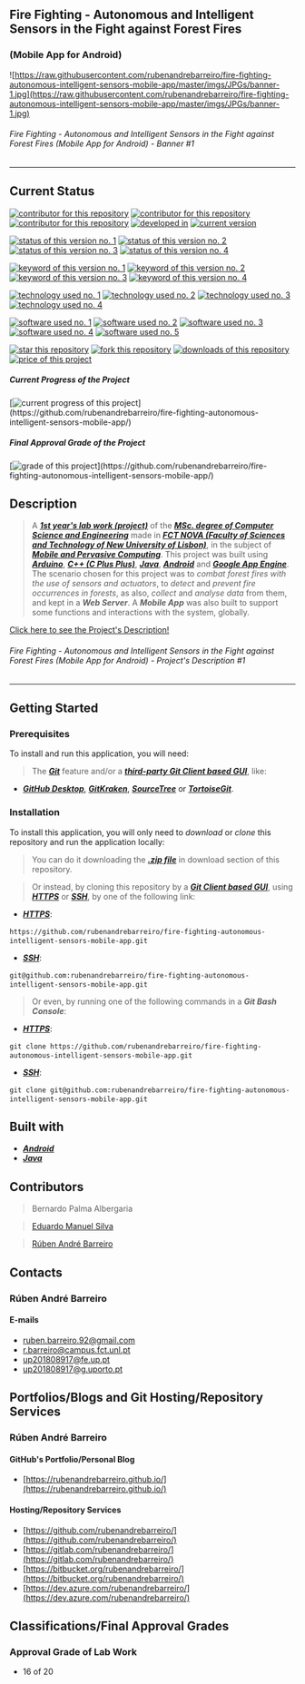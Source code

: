 ## Fire Fighting - Autonomous and Intelligent Sensors in the Fight against Forest Fires

###  (Mobile App for Android)

![https://raw.githubusercontent.com/rubenandrebarreiro/fire-fighting-autonomous-intelligent-sensors-mobile-app/master/imgs/JPGs/banner-1.jpg](https://raw.githubusercontent.com/rubenandrebarreiro/fire-fighting-autonomous-intelligent-sensors-mobile-app/master/imgs/JPGs/banner-1.jpg)
###### Fire Fighting - Autonomous and Intelligent Sensors in the Fight against Forest Fires (Mobile App for Android) - Banner #1

***

## Current Status

[![contributor for this repository](https://img.shields.io/badge/contributor-bernardo&nbsp;palma&nbsp;albergaria-blue.svg)](https://github.com/rubenandrebarreiro/fire-fighting-autonomous-intelligent-sensors-mobile-app)
[![contributor for this repository](https://img.shields.io/badge/contributor-timeforagame-blue.svg)](https://github.com/timeforagame/)
[![contributor for this repository](https://img.shields.io/badge/contributor-rubenandrebarreiro-blue.svg)](https://github.com/rubenandrebarreiro/) [![developed in](https://img.shields.io/badge/developed&nbsp;in-fct&nbsp;nova-blue.svg)](https://www.fct.unl.pt/)
[![current version](https://img.shields.io/badge/version-1.0-magenta.svg)](https://github.com/rubenandrebarreiro/fire-fighting-autonomous-intelligent-sensors-mobile-app/)

[![status of this version no. 1](https://img.shields.io/badge/status-completed-orange.svg)](https://github.com/rubenandrebarreiro/fire-fighting-autonomous-intelligent-sensors-mobile-app/)
[![status of this version no. 2](https://img.shields.io/badge/status-final-orange.svg)](https://github.com/rubenandrebarreiro/fire-fighting-autonomous-intelligent-sensors-mobile-app/)
[![status of this version no. 3](https://img.shields.io/badge/status-stable-orange.svg)](https://github.com/rubenandrebarreiro/fire-fighting-autonomous-intelligent-sensors-mobile-app/)
[![status of this version no. 4](https://img.shields.io/badge/status-documented-orange.svg)](https://github.com/rubenandrebarreiro/fire-fighting-autonomous-intelligent-sensors-mobile-app/)


[![keyword of this version no. 1](https://img.shields.io/badge/keyword-sensors&nbsp;computing-brown.svg)](https://github.com/rubenandrebarreiro/fire-fighting-autonomous-intelligent-sensors-mobile-app/)
[![keyword of this version no. 2](https://img.shields.io/badge/keyword-web&nbsp;server-brown.svg)](https://github.com/rubenandrebarreiro/fire-fighting-autonomous-intelligent-sensors-mobile-app/)
[![keyword of this version no. 3](https://img.shields.io/badge/keyword-mobile&nbsp;app-brown.svg)](https://github.com/rubenandrebarreiro/fire-fighting-autonomous-intelligent-sensors-mobile-app/)
[![keyword of this version no. 4](https://img.shields.io/badge/keyword-ubiquituous&nbsp;computing-brown.svg)](https://github.com/rubenandrebarreiro/fire-fighting-autonomous-intelligent-sensors-mobile-app/)

[![technology used no. 1](https://img.shields.io/badge/built&nbsp;with-arduino-red.svg)](https://www.arduino.cc/) 
[![technology used no. 2](https://img.shields.io/badge/built&nbsp;with-c++-red.svg)](http://www.cplusplus.com/) 
[![technology used no. 3](https://img.shields.io/badge/built&nbsp;with-java-red.svg)](https://www.java.com/)
[![technology used no. 4](https://img.shields.io/badge/built&nbsp;with-android-red.svg)](https://www.android.com/)

[![software used no. 1](https://img.shields.io/badge/software-arduino&nbsp;ide-gold.svg)](https://www.arduino.cc/en/Main/Software)
[![software used no. 2](https://img.shields.io/badge/software-google&nbsp;app&nbsp;engine-gold.svg)](https://cloud.google.com/appengine/)
[![software used no. 3](https://img.shields.io/badge/software-eclipse&nbsp;ide-gold.svg)](https://www.eclipse.org/)
[![software used no. 4](https://img.shields.io/badge/software-jetbrains&nbsp;intellij&nbsp;idea-gold.svg)](https://www.jetbrains.com/idea/)
[![software used no. 5](https://img.shields.io/badge/software-android&nbsp;studio-gold.svg)](https://developer.android.com/studio)

[![star this repository](http://githubbadges.com/star.svg?user=rubenandrebarreiro&repo=fire-fighting-autonomous-intelligent-sensors-mobile-app&style=flat)](https://github.com/rubenandrebarreiro/fire-fighting-autonomous-intelligent-sensors-mobile-app/stargazers)
[![fork this repository](http://githubbadges.com/fork.svg?user=rubenandrebarreiro&repo=fire-fighting-autonomous-intelligent-sensors-mobile-app&style=flat)](https://github.com/rubenandrebarreiro/fire-fighting-autonomous-intelligent-sensors-mobile-app/fork)
[![downloads of this repository](https://img.shields.io/github/downloads/rubenandrebarreiro/fire-fighting-autonomous-intelligent-sensors-mobile-app/total.svg)](https://github.com/rubenandrebarreiro/fire-fighting-autonomous-intelligent-sensors-mobile-app/archive/master.zip)
[![price of this project](https://img.shields.io/badge/price-free-success.svg)](https://github.com/rubenandrebarreiro/fire-fighting-autonomous-intelligent-sensors-mobile-app/archive/master.zip)

##### Current Progress of the Project

[![current progress of this project](http://progressed.io/bar/80?title=&nbsp;completed&nbsp;)](https://github.com/rubenandrebarreiro/fire-fighting-autonomous-intelligent-sensors-mobile-app/) 

##### Final Approval Grade of the Project

[![grade of this project](http://progressed.io/bar/16?scale=20&title=&nbsp;grade&nbsp;&suffix=&nbsp;)](https://github.com/rubenandrebarreiro/fire-fighting-autonomous-intelligent-sensors-mobile-app/)

## Description

> A [**_1st year's lab work (project)_**](http://www.unl.pt/guia/2018/fct/UNLGI_getCurso?curso=935) of the [**_MSc. degree of Computer Science and Engineering_**](https://www.fct.unl.pt/en/education/course/integrated-master-computer-science/) made in [**_FCT NOVA (Faculty of Sciences and Technology of New University of Lisbon)_**](https://www.fct.unl.pt/), in the subject of [**_Mobile and Pervasive Computing_**](http://www.unl.pt/guia/2018/fct/UNLGI_getUC?uc=8299). This project was built using [**_Arduino_**](https://www.arduino.cc/), [**_C++ (C Plus Plus)_**](http://www.cplusplus.com/), [**_Java_**](https://www.java.com/), [**_Android_**](https://www.android.com/) and [**_Google App Engine_**](https://cloud.google.com/appengine/). The scenario chosen for this project was to _combat forest fires with the use of sensors and actuators_, to _detect_ and _prevent_ _fire occurrences in forests_, as also, _collect_ and _analyse data_ from them, and kept in a **_Web Server_**. A **_Mobile App_** was also built to support some functions and interactions with the system, globally.

[Click here to see the Project's Description!](https://raw.githubusercontent.com/rubenandrebarreiro/fire-fighting-autonomous-intelligent-sensors-mobile-app/master/project-description/PDFs/project-description-1.pdf)
######  Fire Fighting - Autonomous and Intelligent Sensors in the Fight against Forest Fires (Mobile App for Android) - Project's Description #1

***

## Getting Started

### Prerequisites
To install and run this application, you will need:
> The [**_Git_**](https://git-scm.com/) feature and/or a [**_third-party Git Client based GUI_**](https://git-scm.com/downloads/guis/), like:
* [**_GitHub Desktop_**](https://desktop.github.com/), [**_GitKraken_**](https://www.gitkraken.com/), [**_SourceTree_**](https://www.sourcetreeapp.com/) or [**_TortoiseGit_**](https://tortoisegit.org/).

### Installation
To install this application, you will only need to _download_ or _clone_ this repository and run the application locally:

> You can do it downloading the [**_.zip file_**](https://github.com/rubenandrebarreiro/fire-fighting-autonomous-intelligent-sensors-mobile-app/archive/master.zip) in download section of this repository.

> Or instead, by cloning this repository by a [**_Git Client based GUI_**](https://git-scm.com/downloads/guis), using [**_HTTPS_**](https://en.wikipedia.org/wiki/HTTPS) or [**_SSH_**](https://en.wikipedia.org/wiki/SSH_File_Transfer_Protocol), by one of the following link:
* [**_HTTPS_**](https://en.wikipedia.org/wiki/HTTPS):
```
https://github.com/rubenandrebarreiro/fire-fighting-autonomous-intelligent-sensors-mobile-app.git
```
* [**_SSH_**](https://en.wikipedia.org/wiki/SSH_File_Transfer_Protocol):
```
git@github.com:rubenandrebarreiro/fire-fighting-autonomous-intelligent-sensors-mobile-app.git
```

> Or even, by running one of the following commands in a **_Git Bash Console_**:
* [**_HTTPS_**](https://en.wikipedia.org/wiki/HTTPS):
```
git clone https://github.com/rubenandrebarreiro/fire-fighting-autonomous-intelligent-sensors-mobile-app.git
```
* [**_SSH_**](https://en.wikipedia.org/wiki/SSH_File_Transfer_Protocol):
```
git clone git@github.com:rubenandrebarreiro/fire-fighting-autonomous-intelligent-sensors-mobile-app.git
```

## Built with
* [**_Android_**](https://www.android.com/)
* [**_Java_**](https://www.java.com/)

## Contributors

> Bernardo Palma Albergaria

> [Eduardo Manuel Silva](https://github.com/timeforagame/)

> [Rúben André Barreiro](https://github.com/rubenandrebarreiro/)

## Contacts

### Rúben André Barreiro
#### E-mails
* [ruben.barreiro.92@gmail.com](mailto:ruben.barreiro.92@gmail.com)
* [r.barreiro@campus.fct.unl.pt](mailto:r.barreiro@campus.fct.unl.pt)
* [up201808917@fe.up.pt](mailto:up201808917@fe.up.pt)
* [up201808917@g.uporto.pt](mailto:up201808917@g.uporto.pt)

## Portfolios/Blogs and Git Hosting/Repository Services

### Rúben André Barreiro
#### GitHub's Portfolio/Personal Blog
* [https://rubenandrebarreiro.github.io/](https://rubenandrebarreiro.github.io/)

#### Hosting/Repository Services
* [https://github.com/rubenandrebarreiro/](https://github.com/rubenandrebarreiro/)
* [https://gitlab.com/rubenandrebarreiro/](https://gitlab.com/rubenandrebarreiro/)
* [https://bitbucket.org/rubenandrebarreiro/](https://bitbucket.org/rubenandrebarreiro/)
* [https://dev.azure.com/rubenandrebarreiro/](https://dev.azure.com/rubenandrebarreiro/)

## Classifications/Final Approval Grades

### Approval Grade of Lab Work
* 16 of 20
